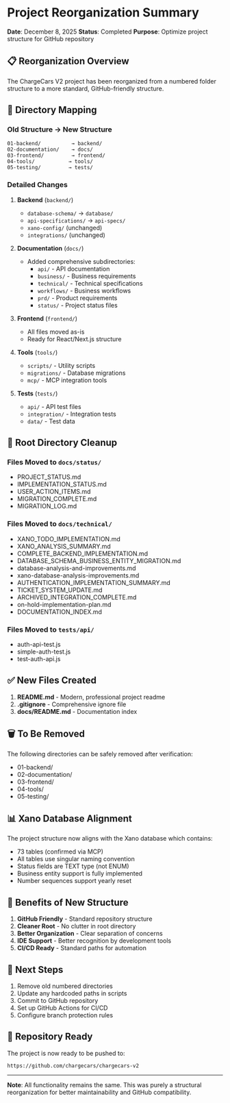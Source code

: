 # Project Reorganization Summary

**Date**: December 8, 2025
**Status**: Completed
**Purpose**: Optimize project structure for GitHub repository

## 📋 Reorganization Overview

The ChargeCars V2 project has been reorganized from a numbered folder structure to a more standard, GitHub-friendly structure.

## 🔄 Directory Mapping

### Old Structure → New Structure

```
01-backend/          → backend/
02-documentation/    → docs/
03-frontend/         → frontend/
04-tools/           → tools/
05-testing/         → tests/
```

### Detailed Changes

1. **Backend** (`backend/`)
   - `database-schema/` → `database/`
   - `api-specifications/` → `api-specs/`
   - `xano-config/` (unchanged)
   - `integrations/` (unchanged)

2. **Documentation** (`docs/`)
   - Added comprehensive subdirectories:
     - `api/` - API documentation
     - `business/` - Business requirements
     - `technical/` - Technical specifications
     - `workflows/` - Business workflows
     - `prd/` - Product requirements
     - `status/` - Project status files

3. **Frontend** (`frontend/`)
   - All files moved as-is
   - Ready for React/Next.js structure

4. **Tools** (`tools/`)
   - `scripts/` - Utility scripts
   - `migrations/` - Database migrations
   - `mcp/` - MCP integration tools

5. **Tests** (`tests/`)
   - `api/` - API test files
   - `integration/` - Integration tests
   - `data/` - Test data

## 📁 Root Directory Cleanup

### Files Moved to `docs/status/`
- PROJECT_STATUS.md
- IMPLEMENTATION_STATUS.md
- USER_ACTION_ITEMS.md
- MIGRATION_COMPLETE.md
- MIGRATION_LOG.md

### Files Moved to `docs/technical/`
- XANO_TODO_IMPLEMENTATION.md
- XANO_ANALYSIS_SUMMARY.md
- COMPLETE_BACKEND_IMPLEMENTATION.md
- DATABASE_SCHEMA_BUSINESS_ENTITY_MIGRATION.md
- database-analysis-and-improvements.md
- xano-database-analysis-improvements.md
- AUTHENTICATION_IMPLEMENTATION_SUMMARY.md
- TICKET_SYSTEM_UPDATE.md
- ARCHIVED_INTEGRATION_COMPLETE.md
- on-hold-implementation-plan.md
- DOCUMENTATION_INDEX.md

### Files Moved to `tests/api/`
- auth-api-test.js
- simple-auth-test.js
- test-auth-api.js

## ✅ New Files Created

1. **README.md** - Modern, professional project readme
2. **.gitignore** - Comprehensive ignore file
3. **docs/README.md** - Documentation index

## 🗑️ To Be Removed

The following directories can be safely removed after verification:
- 01-backend/
- 02-documentation/
- 03-frontend/
- 04-tools/
- 05-testing/

## 📊 Xano Database Alignment

The project structure now aligns with the Xano database which contains:
- 73 tables (confirmed via MCP)
- All tables use singular naming convention
- Status fields are TEXT type (not ENUM)
- Business entity support is fully implemented
- Number sequences support yearly reset

## 🎯 Benefits of New Structure

1. **GitHub Friendly** - Standard repository structure
2. **Cleaner Root** - No clutter in root directory
3. **Better Organization** - Clear separation of concerns
4. **IDE Support** - Better recognition by development tools
5. **CI/CD Ready** - Standard paths for automation

## 📝 Next Steps

1. Remove old numbered directories
2. Update any hardcoded paths in scripts
3. Commit to GitHub repository
4. Set up GitHub Actions for CI/CD
5. Configure branch protection rules

## 🔗 Repository Ready

The project is now ready to be pushed to:
```
https://github.com/chargecars/chargecars-v2
```

---

**Note**: All functionality remains the same. This was purely a structural reorganization for better maintainability and GitHub compatibility. 